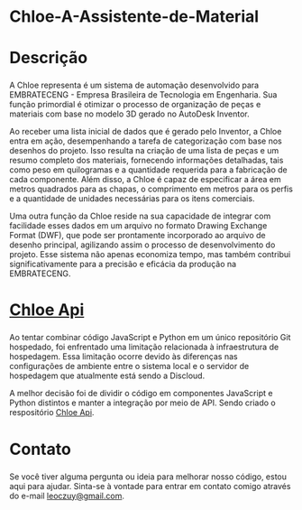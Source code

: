 # Chloe-A-Assistente-de-Material <h1>

# Descrição <h3>

A Chloe representa é um sistema de automação desenvolvido para EMBRATECENG - Empresa Brasileira de Tecnologia em Engenharia. Sua função primordial é otimizar o processo de organização de peças e materiais com base no modelo 3D gerado no AutoDesk Inventor.

Ao receber uma lista inicial de dados que é gerado pelo Inventor, a Chloe entra em ação, desempenhando a tarefa de categorização com base nos desenhos do projeto. Isso resulta na criação de uma lista de peças e um resumo completo dos materiais, fornecendo informações detalhadas, tais como peso em quilogramas e a quantidade requerida para a fabricação de cada componente. Além disso, a Chloe é capaz de especificar a área em metros quadrados para as chapas, o comprimento em metros para os perfis e a quantidade de unidades necessárias para os itens comerciais.

Uma outra função da Chloe reside na sua capacidade de integrar com facilidade esses dados em um arquivo no formato Drawing Exchange Format (DWF), que pode ser prontamente incorporado ao arquivo de desenho principal, agilizando assim o processo de desenvolvimento do projeto. Esse sistema não apenas economiza tempo, mas também contribui significativamente para a precisão e eficácia da produção na EMBRATECENG.

# [Chloe Api](https://github.com/Kzuy1/Chloe-API) <h3>

Ao tentar combinar código JavaScript e Python em um único repositório Git hospedado, foi enfrentado uma limitação relacionada à infraestrutura de hospedagem. Essa limitação ocorre devido às diferenças nas configurações de ambiente entre o sistema local e o servidor de hospedagem que atualmente está sendo a Discloud. 

A melhor decisão foi de dividir o código em componentes JavaScript e Python distintos e manter a integração por meio de API. Sendo criado o respositório [Chloe Api](https://github.com/Kzuy1/Chloe-API).

# Contato <h3>

Se você tiver alguma pergunta ou ideia para melhorar nosso código, estou aqui para ajudar. 
Sinta-se à vontade para entrar em contato comigo através do e-mail <leoczuy@gmail.com>.